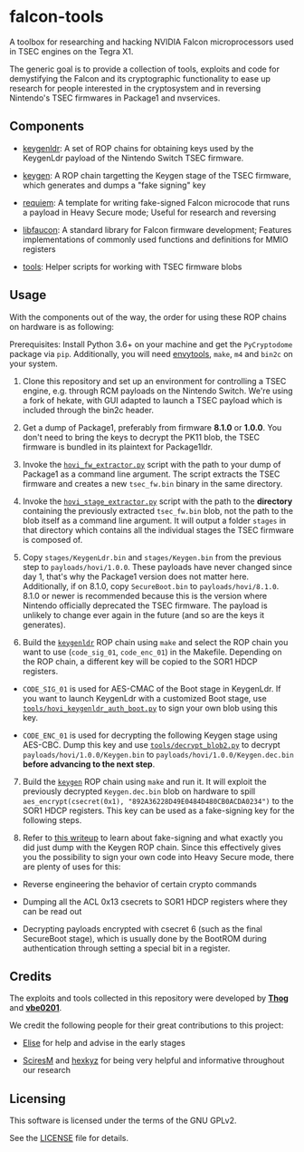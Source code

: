 # falcon-tools

A toolbox for researching and hacking NVIDIA Falcon microprocessors used in TSEC engines on the Tegra X1.

The generic goal is to provide a collection of tools, exploits and code for demystifying the Falcon and
its cryptographic functionality to ease up research for people interested in the cryptosystem and in
reversing Nintendo's TSEC firmwares in Package1 and nvservices.

## Components

* [keygenldr](./keygenldr): A set of ROP chains for obtaining keys used by the KeygenLdr payload of the
Nintendo Switch TSEC firmware.

* [keygen](./keygen): A ROP chain targetting the Keygen stage of the TSEC firmware, which generates and
dumps a "fake signing" key

* [requiem](./requiem): A template for writing fake-signed Falcon microcode that runs a payload in
Heavy Secure mode; Useful for research and reversing

* [libfaucon](./libfaucon): A standard library for Falcon firmware development; Features implementations
of commonly used functions and definitions for MMIO registers

* [tools](./tools): Helper scripts for working with TSEC firmware blobs

## Usage

With the components out of the way, the order for using these ROP chains on hardware is as following:

Prerequisites: Install Python 3.6+ on your machine and get the `PyCryptodome` package via `pip`. Additionally,
you will need [envytools](https://github.com/envytools/envytools), `make`, `m4` and `bin2c` on your system.

1. Clone this repository and set up an environment for controlling a TSEC engine, e.g. through RCM payloads
on the Nintendo Switch. We're using a fork of hekate, with GUI adapted to launch a TSEC payload which is
included through the bin2c header.

2. Get a dump of Package1, preferably from firmware **8.1.0** or **1.0.0**. You don't need to bring the
keys to decrypt the PK11 blob, the TSEC firmware is bundled in its plaintext for Package1ldr.

3. Invoke the [`hovi_fw_extractor.py`](./tools/hovi_fw_extractor.py) script with the path to your dump of
Package1 as a command line argument. The script extracts the TSEC firmware and creates a new `tsec_fw.bin`
binary in the same directory.

4. Invoke the [`hovi_stage_extractor.py`](./tools/hovi_stage_extractor.py) script with the path to the
**directory** containing the previously extracted `tsec_fw.bin` blob, not the path to the blob itself
as a command line argument. It will output a folder `stages` in that directory which contains all the
individual stages the TSEC firmware is composed of.

5. Copy `stages/KeygenLdr.bin` and `stages/Keygen.bin` from the previous step to `payloads/hovi/1.0.0`.
These payloads have never changed since day 1, that's why the Package1 version does not matter here.
Additionally, if on 8.1.0, copy `SecureBoot.bin` to `payloads/hovi/8.1.0`. 8.1.0 or newer is recommended
because this is the version where Nintendo officially deprecated the TSEC firmware. The payload is
unlikely to change ever again in the future (and so are the keys it generates).

6. Build the [`keygenldr`](./keygenldr) ROP chain using `make` and select the ROP chain you want to use
(`code_sig_01`, `code_enc_01`) in the Makefile. Depending on the ROP chain, a different key will be copied
to the SOR1 HDCP registers.

* `CODE_SIG_01` is used for AES-CMAC of the Boot stage in KeygenLdr. If you want to launch KeygenLdr with
a customized Boot stage, use [`tools/hovi_keygenldr_auth_boot.py`](./tools/hovi_keygenldr_auth_boot.py) to
sign your own blob using this key.

* `CODE_ENC_01` is used for decrypting the following Keygen stage using AES-CBC. Dump this key and use
[`tools/decrypt_blob2.py`](./tools/decrypt_blob2.py) to decrypt `payloads/hovi/1.0.0/Keygen.bin` to
`payloads/hovi/1.0.0/Keygen.dec.bin` **before advancing to the next step**.

7. Build the [`keygen`](./keygen) ROP chain using `make` and run it. It will exploit the previously
decrypted `Keygen.dec.bin` blob on hardware to spill `aes_encrypt(csecret(0x1), "892A36228D49E0484D480CB0ACDA0234")`
to the SOR1 HDCP registers. This key can be used as a fake-signing key for the following steps.

8. Refer to [this writeup](./requiem/README.md) to learn about fake-signing and what exactly you did just
dump with the Keygen ROP chain. Since this effectively gives you the possibility to sign your own code
into Heavy Secure mode, there are plenty of uses for this:

* Reverse engineering the behavior of certain crypto commands

* Dumping all the ACL 0x13 csecrets to SOR1 HDCP registers where they can be read out

* Decrypting payloads encrypted with csecret 6 (such as the final SecureBoot stage), which is usually done
by the BootROM during authentication through setting a special bit in a register.

## Credits

The exploits and tools collected in this repository were developed by [**Thog**](https://github.com/Thog)
and [**vbe0201**](https://github.com/vbe0201).

We credit the following people for their great contributions to this project:

* [Elise](https://github.com/EliseZeroTwo) for help and advise in the early stages

* [SciresM](https://github.com/SciresM) and [hexkyz](https://github.com/hexkyz) for being very helpful and
informative throughout our research

## Licensing

This software is licensed under the terms of the GNU GPLv2.

See the [LICENSE](./LICENSE) file for details.
